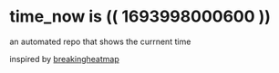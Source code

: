 # time_now is (( 1693998000600 ))

an automated repo that shows the currnent time

inspired by [breakingheatmap](https://github.com/breakingheatmap/breakingheatmap)